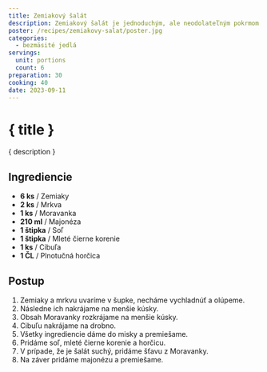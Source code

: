 ```yaml
---
title: Zemiakový šalát
description: Zemiakový šalát je jednoduchým, ale neodolateľným pokrmom pre všetky príležitosti.
poster: /recipes/zemiakovy-salat/poster.jpg
categories:
  - bezmäsité jedlá
servings:
  unit: portions
  count: 6
preparation: 30
cooking: 40
date: 2023-09-11
---
```


# { title }

{ description }

## Ingrediencie

- **6 ks** / Zemiaky
- **2 ks** / Mrkva
- **1 ks** / Moravanka
- **210 ml** / Majonéza
- **1 štipka** / Soľ
- **1 štipka** / Mleté čierne korenie
- **1 ks** / Cibuľa
- **1 ČL** / Plnotučná horčica

## Postup

1. Zemiaky a mrkvu uvaríme v šupke, necháme vychladnúť a olúpeme.
2. Následne ich nakrájame na menšie kúsky.
3. Obsah Moravanky rozkrájame na menšie kúsky.
4. Cibuľu nakrájame na drobno.
5. Všetky ingrediencie dáme do misky a premiešame.
6. Pridáme soľ, mleté čierne korenie a horčicu.
7. V prípade, že je šalát suchý, pridáme šťavu z Moravanky.
8. Na záver pridáme majonézu a premiešame.
